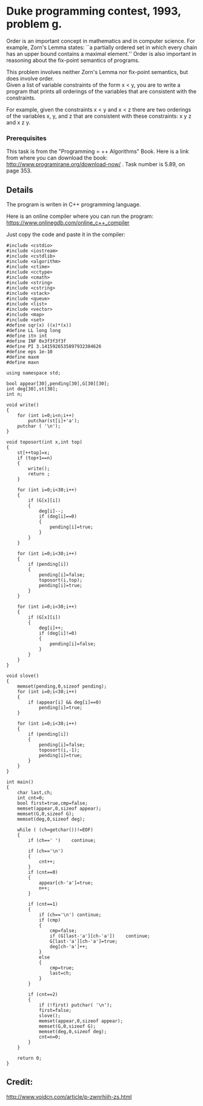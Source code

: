 # Duke programming contest, 1993, problem g.

Order is an important concept in mathematics and in computer science. For example, Zorn's Lemma states: ``a partially ordered set in which every chain has an upper bound contains a maximal element.'' Order is also important in reasoning about the fix-point semantics of programs.  

This problem involves neither Zorn's Lemma nor fix-point semantics, but does involve order.  
Given a list of variable constraints of the form x < y, you are to write a program that prints all orderings of the variables that are consistent with the constraints.  

For example, given the constraints x < y and x < z there are two orderings of the variables x, y, and z that are consistent with these constraints: x y z and x z y.

### Prerequisites

This task is from the "Programming = ++ Algorithms" Book.
Here is a link from where you can download the book: http://www.programirane.org/download-now/ .
Task number is 5.89, on page 353.

## Details

The program is writen in C++ programming language.

Here is an online compiler where you can run the program: https://www.onlinegdb.com/online_c++_compiler

Just copy the code and paste it in the compiler:
```
#include <cstdio>
#include <iostream>
#include <cstdlib>
#include <algorithm>
#include <ctime>
#include <cctype>
#include <cmath>
#include <string>
#include <cstring>
#include <stack>
#include <queue>
#include <list>
#include <vector>
#include <map>
#include <set>
#define sqr(x) ((x)*(x))
#define LL long long
#define itn int
#define INF 0x3f3f3f3f
#define PI 3.1415926535897932384626
#define eps 1e-10
#define maxm 
#define maxn 

using namespace std;

bool appear[30],pending[30],G[30][30];
int deg[30],st[30];
int n;

void write()
{
	for (int i=0;i<n;i++)
		putchar(st[i]+'a');
	putchar ( '\n');
}

void toposort(int x,int top)
{
	st[++top]=x;
	if (top+1==n)
	{
		write();
		return ;
	}
	
	for (int i=0;i<30;i++)
	{
		if (G[x][i])
		{
			deg[i]--;
			if (deg[i]==0)
			{
				pending[i]=true;
			}
		}
	}
	
	for (int i=0;i<30;i++)
	{
		if (pending[i])
		{
			pending[i]=false;
			toposort(i,top);
			pending[i]=true;
		}
	}
	
	for (int i=0;i<30;i++)
	{
		if (G[x][i])
		{
			deg[i]++;
			if (deg[i]!=0)
			{
				pending[i]=false;
			}
		}
	}
}

void slove()
{
	memset(pending,0,sizeof pending);
	for (int i=0;i<30;i++)
	{
		if (appear[i] && deg[i]==0)
			pending[i]=true;
	}
	
	for (int i=0;i<30;i++)
	{
		if (pending[i])
		{
			pending[i]=false;
			toposort(i,-1);
			pending[i]=true;
		}
	}
}

int main()
{
	char last,ch;
	int cnt=0;
	bool first=true,cmp=false;
	memset(appear,0,sizeof appear);
	memset(G,0,sizeof G);
	memset(deg,0,sizeof deg);
	
	while ( (ch=getchar())!=EOF)
	{
		if (ch==' ')	continue;
	
		if (ch=='\n')
		{
			cnt++;
		}
		if (cnt==0)
		{
			appear[ch-'a']=true;
			n++;
		}
		
		if (cnt==1)
		{
			if (ch=='\n') continue;
			if (cmp)
			{
				cmp=false;
				if (G[last-'a'][ch-'a'])	continue;
				G[last-'a'][ch-'a']=true;
				deg[ch-'a']++;
			}
			else
			{
				cmp=true;
				last=ch;
			}
		}
		
		if (cnt==2)
		{
			if (!first)	putchar( '\n');
			first=false;
			slove();
			memset(appear,0,sizeof appear);
			memset(G,0,sizeof G);
			memset(deg,0,sizeof deg);
			cnt=n=0;
		}
	}
	
	return 0;
}

```

## Credit:

http://www.voidcn.com/article/p-zwnrhiih-zs.html